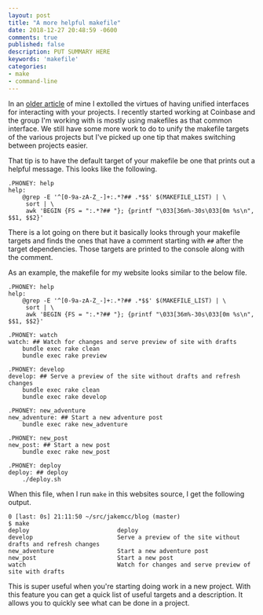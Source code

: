 ```yaml
---
layout: post
title: "A more helpful makefile"
date: 2018-12-27 20:48:59 -0600
comments: true
published: false
description: PUT SUMMARY HERE 
keywords: 'makefile'
categories: 
- make
- command-line
---
```


In an [older article](/blog/2016/11/30/unify-your-project-interfaces/) of mine I extolled the virtues of having unified interfaces for interacting with your projects. I recently started working at Coinbase and the group I'm working with is mostly using makefiles as that common interface. We still have some more work to do to unify the makefile targets of the various projects but I've picked up one tip that makes switching between projects easier.

That tip is to have the default target of your makefile be one that prints out a helpful message. This looks like the following.

```
.PHONEY: help
help:
	@grep -E '^[0-9a-zA-Z_-]+:.*?## .*$$' $(MAKEFILE_LIST) | \
	 sort | \
	 awk 'BEGIN {FS = ":.*?## "}; {printf "\033[36m%-30s\033[0m %s\n", $$1, $$2}'
```

There is a lot going on there but it basically looks through your makefile targets and finds the ones that have a comment starting with `##` after the target dependencies. Those targets are printed to the console along with the comment.

As an example, the makefile for my website looks similar to the below file.

```
.PHONEY: help
help:
	@grep -E '^[0-9a-zA-Z_-]+:.*?## .*$$' $(MAKEFILE_LIST) | \
	 sort | \
	 awk 'BEGIN {FS = ":.*?## "}; {printf "\033[36m%-30s\033[0m %s\n", $$1, $$2}'

.PHONEY: watch
watch: ## Watch for changes and serve preview of site with drafts
	bundle exec rake clean
	bundle exec rake preview

.PHONEY: develop
develop: ## Serve a preview of the site without drafts and refresh changes
	bundle exec rake clean
	bundle exec rake develop

.PHONEY: new_adventure
new_adventure: ## Start a new adventure post
	bundle exec rake new_adventure

.PHONEY: new_post
new_post: ## Start a new post
	bundle exec rake new_post 

.PHONEY: deploy
deploy: ## deploy
	./deploy.sh
```

When this file, when I run `make` in this websites source, I get the following output.

```
0 [last: 0s] 21:11:50 ~/src/jakemcc/blog (master)
$ make
deploy                         deploy
develop                        Serve a preview of the site without drafts and refresh changes
new_adventure                  Start a new adventure post
new_post                       Start a new post
watch                          Watch for changes and serve preview of site with drafts
```

This is super useful when you're starting doing work in a new project. With this feature you can get a quick list of useful targets and a description. It allows you to quickly see what can be done in a project.
